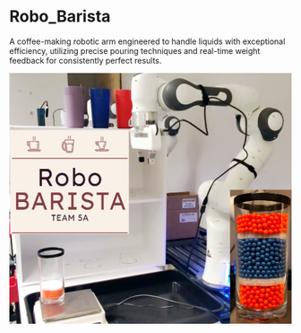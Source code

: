# Robo_Barista
A coffee-making robotic arm engineered to handle liquids with exceptional efficiency, utilizing precise pouring techniques and real-time weight feedback for consistently perfect results.

![Robo Barista](media/robo_barista.jpg)